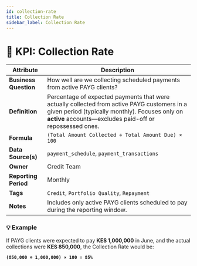 ```yaml
---
id: collection-rate
title: Collection Rate
sidebar_label: Collection Rate
---
```


# 💸 KPI: Collection Rate

| Attribute            | Description |
|----------------------|-------------|
| **Business Question** | How well are we collecting scheduled payments from active PAYG clients? |
| **Definition**        | Percentage of expected payments that were actually collected from active PAYG customers in a given period (typically monthly). Focuses only on **active** accounts—excludes paid-off or repossessed ones. |
| **Formula**           | `(Total Amount Collected ÷ Total Amount Due) × 100` |
| **Data Source(s)**    | `payment_schedule`, `payment_transactions` |
| **Owner**             | Credit Team |
| **Reporting Period**  | Monthly |
| **Tags**              | `Credit`, `Portfolio Quality`, `Repayment` |
| **Notes**             | Includes only active PAYG clients scheduled to pay during the reporting window. |

### 💡 Example

If PAYG clients were expected to pay **KES 1,000,000** in June, and the actual collections were **KES 850,000**, the Collection Rate would be:

**`(850,000 ÷ 1,000,000) × 100 = 85%`**

